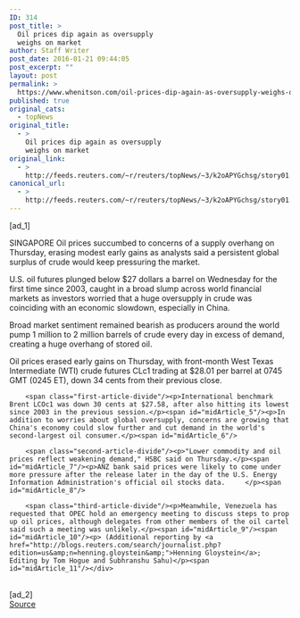 ```yaml
---
ID: 314
post_title: >
  Oil prices dip again as oversupply
  weighs on market
author: Staff Writer
post_date: 2016-01-21 09:44:05
post_excerpt: ""
layout: post
permalink: >
  https://www.whenitson.com/oil-prices-dip-again-as-oversupply-weighs-on-market/
published: true
original_cats:
  - topNews
original_title:
  - >
    Oil prices dip again as oversupply
    weighs on market
original_link:
  - >
    http://feeds.reuters.com/~r/reuters/topNews/~3/k2oAPYGchsg/story01.htm
canonical_url:
  - >
    http://feeds.reuters.com/~r/reuters/topNews/~3/k2oAPYGchsg/story01.htm
---
```

 [ad_1]
<br><div id="articleText">
<span id="midArticle_start"/>

<span id="midArticle_0"/><span class="focusParagraph" readability="4"><p><span class="articleLocation">SINGAPORE</span> Oil prices succumbed to concerns of a supply overhang on Thursday, erasing modest early gains as analysts said a persistent global surplus of crude would keep pressuring the market.</p></span><span id="midArticle_1"/><p>U.S. oil futures plunged below $27 dollars a barrel on Wednesday for the first time since 2003, caught in a broad slump across world financial markets as investors worried that a huge oversupply in crude was coinciding with an economic slowdown, especially in China.</p><span id="midArticle_2"/><p>Broad market sentiment remained bearish as producers around the world pump 1 million to 2 million barrels of crude every day in excess of demand, creating a huge overhang of stored oil.     </p><span id="midArticle_3"/><p>Oil prices erased early gains on Thursday, with front-month West Texas Intermediate (WTI) crude futures CLc1 trading at $28.01 per barrel at 0745 GMT (0245 ET), down 34 cents from their previous close.    </p><span id="midArticle_4"/>
        
        <span class="first-article-divide"/><p>International benchmark Brent LCOc1 was down 30 cents at $27.58, after also hitting its lowest since 2003 in the previous session.</p><span id="midArticle_5"/><p>In addition to worries about global oversupply, concerns are growing that China's economy could slow further and cut demand in the world's second-largest oil consumer.</p><span id="midArticle_6"/>
        
        <span class="second-article-divide"/><p>"Lower commodity and oil prices reflect weakening demand," HSBC said on Thursday.</p><span id="midArticle_7"/><p>ANZ bank said prices were likely to come under more pressure after the release later in the day of the U.S. Energy Information Administration's official oil stocks data.     </p><span id="midArticle_8"/>
        
        <span class="third-article-divide"/><p>Meanwhile, Venezuela has requested that OPEC hold an emergency meeting to discuss steps to prop up oil prices, although delegates from other members of the oil cartel said such a meeting was unlikely.</p><span id="midArticle_9"/><span id="midArticle_10"/><p> (Additional reporting by <a href="http://blogs.reuters.com/search/journalist.php?edition=us&amp;n=henning.gloystein&amp;">Henning Gloystein</a>; Editing by Tom Hogue and Subhranshu Sahu)</p><span id="midArticle_11"/></div>
<br>[ad_2]
<br><a href="http://feeds.reuters.com/~r/reuters/topNews/~3/k2oAPYGchsg/story01.htm">Source </a>